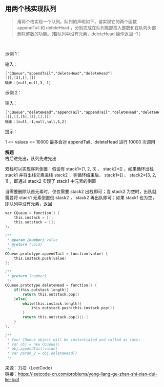 ## 用两个栈实现队列
>用两个栈实现一个队列。队列的声明如下，请实现它的两个函数 appendTail 和 deleteHead ，分别完成在队列尾部插入整数和在队列头部删除整数的功能。(若队列中没有元素，deleteHead 操作返回 -1 )

 

示例 1：

输入：
```
["CQueue","appendTail","deleteHead","deleteHead"]
[[],[3],[],[]]
输出：[null,null,3,-1]
```
示例 2：

输入：
```
["CQueue","deleteHead","appendTail","appendTail","deleteHead","deleteHead"]
[[],[],[5],[2],[],[]]
输出：[null,-1,null,null,5,2]
```
提示：

1 <= values <= 10000
最多会对 appendTail、deleteHead 进行 10000 次调用

**解题**  
栈后进先出，队列先进先出  

双栈可以实现序列倒置：假设有 stack1=[1, 2, 3] 、 stack2=[] ，如果循环出栈 stack1 并将出栈元素进栈 stack2 ，则循环结束后， stack1=[] 、 stack2=[3, 2, 1] ，即通过 stack2 实现了 stack1 中元素的倒置   

当需要删除队首元素时，仅仅需要 stack2 出栈即可；当 stack2 为空时，出队就需要将 stack1 元素倒置倒 stack2 ， stack2 再出队即可；如果 stack1 也为空，即队列中没有元素，返回 -

```C
var CQueue = function() {
    this.instack = [];
    this.outstack = [];
};

/**
 * @param {number} value
 * @return {void}
 */
CQueue.prototype.appendTail = function(value) {
    this.instack.push(value)
};

/**
 * @return {number}
 */
CQueue.prototype.deleteHead = function() {
    if(this.outstack.length){
        return this.outstack.pop()
    }else{
        while(this.instack.length){
            this.outstack.push(this.instack.pop())
        }
        return this.outstack.pop()||-1
    }
};

/**
 * Your CQueue object will be instantiated and called as such:
 * var obj = new CQueue()
 * obj.appendTail(value)
 * var param_2 = obj.deleteHead()
 */
```
来源：力扣（LeetCode）  
链接：https://leetcode-cn.com/problems/yong-liang-ge-zhan-shi-xian-dui-lie-lcof

